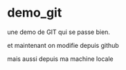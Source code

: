 # demo_git
une demo de GIT qui se passe bien.

et maintenant on modifie depuis github

mais aussi depuis ma machine locale 

